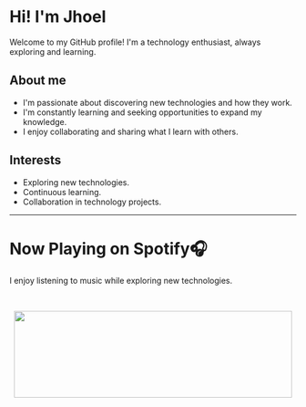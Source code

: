 # Hi! I'm Jhoel

Welcome to my GitHub profile! I'm a technology enthusiast, always exploring and learning.

## About me

* I'm passionate about discovering new technologies and how they work.
* I'm constantly learning and seeking opportunities to expand my knowledge.
* I enjoy collaborating and sharing what I learn with others.

## Interests

* Exploring new technologies.
* Continuous learning.
* Collaboration in technology projects.

---
  # Now Playing on Spotify🎧
  
  I enjoy listening to music while exploring new technologies.
  
&nbsp;<div align = "center">
  <img src="https://novatorem-spotify-git-main-jhoel-villcas-projects.vercel.app/api/spotify" width="488" height="152">
</div>
